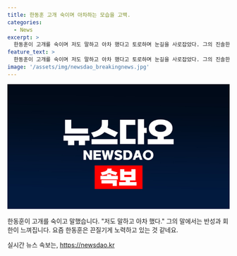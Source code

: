 ```yaml
---
title: 한동훈 고개 숙이며 아차하는 모습을 고백.
categories:
  - News
excerpt: >
  한동훈이 고개를 숙이며 저도 말하고 아차 했다고 토로하며 눈길을 사로잡았다. 그의 진솔한 고백은 많은 이들의 공감을 이끌어내며 화제를 모았다.
feature_text: >
  한동훈이 고개를 숙이며 저도 말하고 아차 했다고 토로하며 눈길을 사로잡았다. 그의 진솔한 고백은 많은 이들의 공감을 이끌어내며 화제를 모았다.
image: '/assets/img/newsdao_breakingnews.jpg'
---
```


<p><img src="/assets/img/newsdao_breakingnews.jpg" alt="cryptoinkorea 속보" /></p>

<p data-ke-size="size16">한동훈이 고개를 숙이고 말했습니다. "저도 말하고 아차 했다." 그의 말에서는 반성과 회한이 느껴집니다. 요즘 한동훈은 끈질기게 노력하고 있는 것 같네요.</p>
실시간 뉴스 속보는, <a href="https://newsdao.kr" rel="dofollow">https://newsdao.kr</a>


